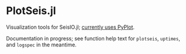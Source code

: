 # PlotSeis.jl

Visualization tools for SeisIO.jl; [currently uses PyPlot](./NOTE.md).

Documentation in progress; see function help text for `plotseis`, `uptimes`, and
`logspec` in the meantime.
